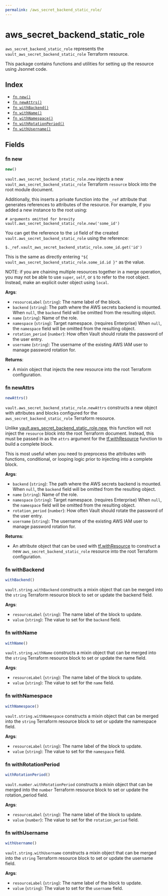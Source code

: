 ```yaml
---
permalink: /aws_secret_backend_static_role/
---
```


# aws_secret_backend_static_role

`aws_secret_backend_static_role` represents the `vault_aws_secret_backend_static_role` Terraform resource.



This package contains functions and utilities for setting up the resource using Jsonnet code.


## Index

* [`fn new()`](#fn-new)
* [`fn newAttrs()`](#fn-newattrs)
* [`fn withBackend()`](#fn-withbackend)
* [`fn withName()`](#fn-withname)
* [`fn withNamespace()`](#fn-withnamespace)
* [`fn withRotationPeriod()`](#fn-withrotationperiod)
* [`fn withUsername()`](#fn-withusername)

## Fields

### fn new

```ts
new()
```


`vault.aws_secret_backend_static_role.new` injects a new `vault_aws_secret_backend_static_role` Terraform `resource`
block into the root module document.

Additionally, this inserts a private function into the `_ref` attribute that generates references to attributes of the
resource. For example, if you added a new instance to the root using:

    # arguments omitted for brevity
    vault.aws_secret_backend_static_role.new('some_id')

You can get the reference to the `id` field of the created `vault.aws_secret_backend_static_role` using the reference:

    $._ref.vault_aws_secret_backend_static_role.some_id.get('id')

This is the same as directly entering `"${ vault_aws_secret_backend_static_role.some_id.id }"` as the value.

NOTE: if you are chaining multiple resources together in a merge operation, you may not be able to use `super`, `self`,
or `$` to refer to the root object. Instead, make an explicit outer object using `local`.

**Args**:
  - `resourceLabel` (`string`): The name label of the block.
  - `backend` (`string`): The path where the AWS secrets backend is mounted. When `null`, the `backend` field will be omitted from the resulting object.
  - `name` (`string`): Name of the role.
  - `namespace` (`string`): Target namespace. (requires Enterprise) When `null`, the `namespace` field will be omitted from the resulting object.
  - `rotation_period` (`number`): How often Vault should rotate the password of the user entry.
  - `username` (`string`): The username of the existing AWS IAM user to manage password rotation for.

**Returns**:
- A mixin object that injects the new resource into the root Terraform configuration.


### fn newAttrs

```ts
newAttrs()
```


`vault.aws_secret_backend_static_role.newAttrs` constructs a new object with attributes and blocks configured for the `aws_secret_backend_static_role`
Terraform resource.

Unlike [vault.aws_secret_backend_static_role.new](#fn-new), this function will not inject the `resource`
block into the root Terraform document. Instead, this must be passed in as the `attrs` argument for the
[tf.withResource](https://github.com/tf-libsonnet/core/tree/main/docs#fn-withresource) function to build a complete block.

This is most useful when you need to preprocess the attributes with functions, conditional, or looping logic prior to
injecting into a complete block.

**Args**:
  - `backend` (`string`): The path where the AWS secrets backend is mounted. When `null`, the `backend` field will be omitted from the resulting object.
  - `name` (`string`): Name of the role.
  - `namespace` (`string`): Target namespace. (requires Enterprise) When `null`, the `namespace` field will be omitted from the resulting object.
  - `rotation_period` (`number`): How often Vault should rotate the password of the user entry.
  - `username` (`string`): The username of the existing AWS IAM user to manage password rotation for.

**Returns**:
  - An attribute object that can be used with [tf.withResource](https://github.com/tf-libsonnet/core/tree/main/docs#fn-withresource) to construct a new `aws_secret_backend_static_role` resource into the root Terraform configuration.


### fn withBackend

```ts
withBackend()
```

`vault.string.withBackend` constructs a mixin object that can be merged into the `string`
Terraform resource block to set or update the backend field.



**Args**:
  - `resourceLabel` (`string`): The name label of the block to update.
  - `value` (`string`): The value to set for the `backend` field.


### fn withName

```ts
withName()
```

`vault.string.withName` constructs a mixin object that can be merged into the `string`
Terraform resource block to set or update the name field.



**Args**:
  - `resourceLabel` (`string`): The name label of the block to update.
  - `value` (`string`): The value to set for the `name` field.


### fn withNamespace

```ts
withNamespace()
```

`vault.string.withNamespace` constructs a mixin object that can be merged into the `string`
Terraform resource block to set or update the namespace field.



**Args**:
  - `resourceLabel` (`string`): The name label of the block to update.
  - `value` (`string`): The value to set for the `namespace` field.


### fn withRotationPeriod

```ts
withRotationPeriod()
```

`vault.number.withRotationPeriod` constructs a mixin object that can be merged into the `number`
Terraform resource block to set or update the rotation_period field.



**Args**:
  - `resourceLabel` (`string`): The name label of the block to update.
  - `value` (`number`): The value to set for the `rotation_period` field.


### fn withUsername

```ts
withUsername()
```

`vault.string.withUsername` constructs a mixin object that can be merged into the `string`
Terraform resource block to set or update the username field.



**Args**:
  - `resourceLabel` (`string`): The name label of the block to update.
  - `value` (`string`): The value to set for the `username` field.
